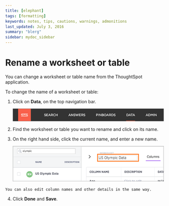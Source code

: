 ```yaml
---
title: [elephant]
tags: [formatting]
keywords: notes, tips, cautions, warnings, admonitions
last_updated: July 3, 2016
summary: "blerg"
sidebar: mydoc_sidebar
---
```

# Rename a worksheet or table

You can change a worksheet or table name from the ThoughtSpot application.

To change the name of a worksheet or table:

1.   Click on **Data**, on the top navigation bar. 

     ![](../../shared/conrefs/../../images/data_icon.png "Data") 

2.   Find the worksheet or table you want to rename and click on its name. 
3.   On the right hand side, click the current name, and enter a new name. 

     ![](../../images/change_table_name.png "Enter a new name") 

    You can also edit column names and other details in the same way.

4.   Click **Done** and **Save**. 

